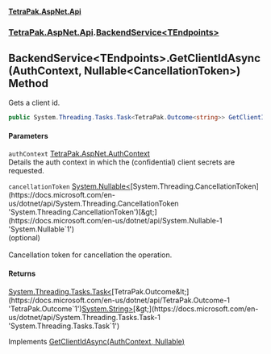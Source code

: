 #### [TetraPak.AspNet.Api](index.md 'index')
### [TetraPak.AspNet.Api](TetraPak_AspNet_Api.md 'TetraPak.AspNet.Api').[BackendService&lt;TEndpoints&gt;](TetraPak_AspNet_Api_BackendService_TEndpoints_.md 'TetraPak.AspNet.Api.BackendService&lt;TEndpoints&gt;')
## BackendService&lt;TEndpoints&gt;.GetClientIdAsync(AuthContext, Nullable&lt;CancellationToken&gt;) Method
Gets a client id.  
```csharp
public System.Threading.Tasks.Task<TetraPak.Outcome<string>> GetClientIdAsync(TetraPak.AspNet.AuthContext authContext, System.Nullable<System.Threading.CancellationToken> cancellationToken=null);
```
#### Parameters
<a name='TetraPak_AspNet_Api_BackendService_TEndpoints__GetClientIdAsync(TetraPak_AspNet_AuthContext_System_Nullable_System_Threading_CancellationToken_)_authContext'></a>
`authContext` [TetraPak.AspNet.AuthContext](https://docs.microsoft.com/en-us/dotnet/api/TetraPak.AspNet.AuthContext 'TetraPak.AspNet.AuthContext')  
Details the auth context in which the (confidential) client secrets are requested.  
  
<a name='TetraPak_AspNet_Api_BackendService_TEndpoints__GetClientIdAsync(TetraPak_AspNet_AuthContext_System_Nullable_System_Threading_CancellationToken_)_cancellationToken'></a>
`cancellationToken` [System.Nullable&lt;](https://docs.microsoft.com/en-us/dotnet/api/System.Nullable-1 'System.Nullable`1')[System.Threading.CancellationToken](https://docs.microsoft.com/en-us/dotnet/api/System.Threading.CancellationToken 'System.Threading.CancellationToken')[&gt;](https://docs.microsoft.com/en-us/dotnet/api/System.Nullable-1 'System.Nullable`1')  
(optional)<br />  
Cancellation token for cancellation the operation.  
  
#### Returns
[System.Threading.Tasks.Task&lt;](https://docs.microsoft.com/en-us/dotnet/api/System.Threading.Tasks.Task-1 'System.Threading.Tasks.Task`1')[TetraPak.Outcome&lt;](https://docs.microsoft.com/en-us/dotnet/api/TetraPak.Outcome-1 'TetraPak.Outcome`1')[System.String](https://docs.microsoft.com/en-us/dotnet/api/System.String 'System.String')[&gt;](https://docs.microsoft.com/en-us/dotnet/api/TetraPak.Outcome-1 'TetraPak.Outcome`1')[&gt;](https://docs.microsoft.com/en-us/dotnet/api/System.Threading.Tasks.Task-1 'System.Threading.Tasks.Task`1')  

Implements [GetClientIdAsync(AuthContext, Nullable<CancellationToken>)](https://docs.microsoft.com/en-us/dotnet/api/TetraPak.AspNet.Auth.IServiceAuthConfig.GetClientIdAsync#TetraPak_AspNet_Auth_IServiceAuthConfig_GetClientIdAsync_TetraPak_AspNet_AuthContext,System_Nullable{System_Threading_CancellationToken}_ 'TetraPak.AspNet.Auth.IServiceAuthConfig.GetClientIdAsync(TetraPak.AspNet.AuthContext,System.Nullable{System.Threading.CancellationToken})')  
